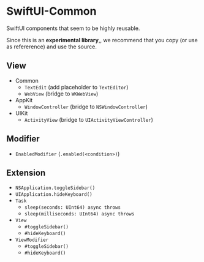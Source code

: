 # SwiftUI-Common

SwiftUI components that seem to be highly reusable.

Since this is an **experimental library**,, we recommend that you copy (or use as refererence) and use the source.

## View

- Common
  - `TextEdit` (add placeholder to `TextEditor`)
  - `WebView` (bridge to `WKWebView`)
- AppKit
  - `WindowController` (bridge to `NSWindowController`)
- UIKit
  - `ActivityView` (bridge to `UIActivityViewController`)

## Modifier

- `EnabledModifier` (`.enabled(<condition>)`)

## Extension

- `NSApplication.toggleSidebar()`
- `UIApplication.hideKeyboard()`
- `Task`
  - `sleep(seconds: UInt64) async throws`
  - `sleep(milliseconds: UInt64) async throws`
- `View`
  - `#toggleSidebar()`
  - `#hideKeyboard()`
- `ViewModifier`
  - `#toggleSidebar()`
  - `#hideKeyboard()`

